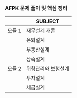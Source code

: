 ### AFPK 문제 풀이 및 핵심 정리
   
|       |         SUBJECT         |
| ------| ------------------------|
|  모듈 1|  재무설계 개론          |
|       | 은퇴설계                |
|       | 부동산설계              |
|       | 상속설계                |
| 모듈 2| 위험관리와 보험설계     |
|       | 투자설계                |
|       | 세금설계                |


